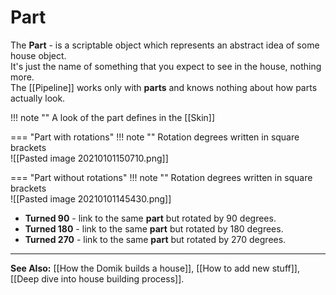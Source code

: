 # **Part**

The **Part** - is a scriptable object which represents an abstract idea of some house object.  
It's just the name of something that you expect to see in the house, nothing more.  
The [[Pipeline]] works only with **parts** and knows nothing about how parts actually look.   

!!! note ""
	A look of the part defines in the [[Skin]]
	
=== "Part with rotations"
	!!! note ""
		Rotation degrees written in square brackets  
	![[Pasted image 20210101150710.png]]  
	
=== "Part without rotations"
	!!! note ""
		Rotation degrees written in square brackets  
	![[Pasted image 20210101145430.png]]  



- **Turned 90** - link to the same **part** but rotated by  90 degrees.
- **Turned 180** - link to the same **part** but rotated by  180 degrees.
- **Turned 270** - link to the same **part** but rotated by  270 degrees.

---

**See Also:** [[How the Domik builds a house]], [[How to add new stuff]], [[Deep dive into house building process]].